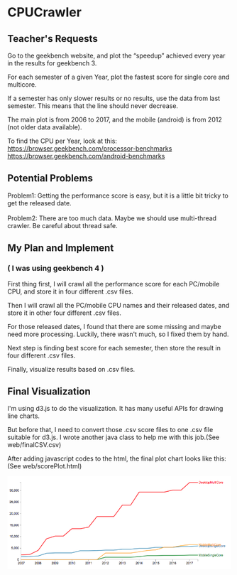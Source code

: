 # CPUCrawler
## Teacher's Requests

Go to the geekbench website, and plot the “speedup” achieved every year in the results for geekbench 3.

For each semester of a given Year, plot the fastest score for single core and multicore.

If a semester has only slower results or no results, use the data from last semester. This means that the line should never decrease.

The main plot is from 2006 to 2017, and the mobile (android) is from 2012 (not older data available).

To find the CPU per Year, look at this:
<br>
https://browser.geekbench.com/processor-benchmarks
<br>
https://browser.geekbench.com/android-benchmarks


## Potential Problems
Problem1:
Getting the performance score is easy, but it is a little bit tricky to get the released date. <br>
<br>
Problem2:
There are too much data. Maybe we should use multi-thread crawler. Be careful about thread safe.


## My Plan and Implement
### ( I was using geekbench 4 )

First thing first, I will crawl all the performance score for each PC/mobile CPU, and store it in four different .csv files.

Then I will crawl all the PC/mobile CPU names and their released dates, and store it in other four different .csv files.

For those released dates, I found that there are some
missing and maybe need more processing. Luckily, there wasn't much, so I fixed them by hand.

Next step is finding best score for each semester, then
store the result in four different .csv files.

Finally, visualize results based on .csv files.


## Final Visualization

I'm using d3.js to do the visualization. It has many useful APIs for drawing line charts.

But before that, I need to convert those .csv score files to one .csv file suitable for d3.js. I wrote another java class to help me with this job.(See web/finalCSV.csv)

After adding javascript codes to the html, the final plot chart looks like this: (See web/scorePlot.html)

![Score Plot](https://github.com/ZiyeHan/CPUCrawler/blob/master/src/main/java/com/chris/cpu/web/scorePlot.png)


<br>
